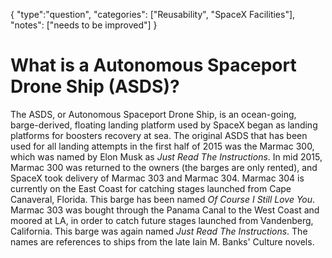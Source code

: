 {
    "type":"question",
    "categories": ["Reusability", "SpaceX Facilities"],
    "notes": ["needs to be improved"]
}

# What is a Autonomous Spaceport Drone Ship (ASDS)?

The ASDS, or Autonomous Spaceport Drone Ship, is an ocean-going, barge-derived, floating landing platform used by SpaceX began as landing platforms for boosters recovery at sea. The original ASDS that has been used for all landing attempts in the first half of 2015 was the Marmac 300, which was named by Elon Musk as *Just Read The Instructions*. In mid 2015, Marmac 300 was returned to the owners (the barges are only rented), and SpaceX took delivery of Marmac 303 and Marmac 304. Marmac 304 is currently on the East Coast for catching stages launched from Cape Canaveral, Florida. This barge has been named *Of Course I Still Love You*. Marmac 303 was bought through the Panama Canal to the West Coast and moored at LA, in order to catch future stages launched from Vandenberg, California. This barge was again named *Just Read The Instructions*. The names are references to ships from the late Iain M. Banks' Culture novels.
